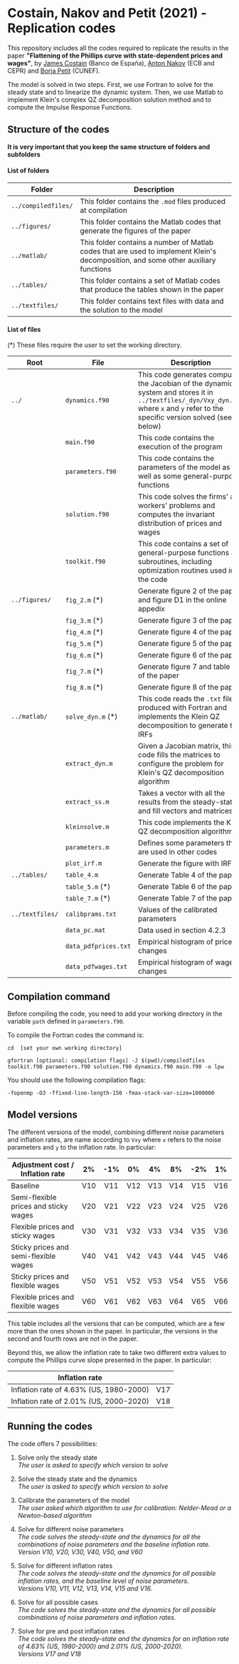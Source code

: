 
# **Costain, Nakov and Petit (2021) - Replication codes**

This repository includes all the codes required to replicate the results in the paper **"Flattening of the Phillips curve with state-dependent prices and wages"**, by [James Costain](https://sites.google.com/site/jimcostain/) (Banco de España), [Anton Nakov](https://sites.google.com/site/antonnakov/) (ECB and CEPR) and [Borja Petit](https://borjapetit.github.io) (CUNEF).

The model is solved in two steps. First, we use Fortran to solve for the steady state and to linearize the dynamic system. Then, we use Matlab to implement Klein's complex QZ decomposition solution method and to compute the Impulse Response Functions.

## Structure of the codes

**It is very important that you keep the same structure of folders and subfolders**

#### List of folders

| Folder   | Description   |
|-----|-----|
| `../compiledfiles/` | This folder contains the `.mod` files produced at compilation |
| `../figures/` | This folder contains the Matlab codes that generate the figures of the paper |
| `../matlab/` | This folder contains a number of Matlab codes that are used to implement Klein's decomposition, and some other auxiliary functions |
| `../tables/` | This folder contains a set of Matlab codes that produce the tables shown in the paper |
| `../textfiles/` | This folder contains text files with data and the solution to the model |

#### List of files

(*) These files require the user to set the working directory.

| Root  | File  | Description   |
|-----|-----|-----|
| `../` | `dynamics.f90` | This code generates computes the Jacobian of the dynamic system and stores it in `../textfiles/_dyn/Vxy_dyn.txt` where `x` and `y` refer to the specific version solved (see below)
|  | `main.f90` | This code contains the execution of the program
|  | `parameters.f90` | This code contains the parameters of the model as well as some general-purpose functions
|  | `solution.f90` | This code solves the firms' and workers' problems and computes the invariant distribution of prices and wages
|  | `toolkit.f90` | This code contains a set of general-purpose functions and subroutines, including optimization routines used in the code
| `../figures/` | `fig_2.m` (*) | Generate figure 2 of the paper and figure D1 in the online appedix
|  | `fig_3.m` (*) | Generate figure 3 of the paper.
|  | `fig_4.m` (*) | Generate figure 4 of the paper
|  | `fig_5.m` (*) | Generate figure 5 of the paper
|  | `fig_6.m` (*) | Generate figure 6 of the paper
|  | `fig_7.m` (*) | Generate figure 7 and table 8 of the paper
|  | `fig_8.m` (*) | Generate figure 8 of the paper
| `../matlab/` | `solve_dyn.m` (*) | This code reads the `.txt` files produced with Fortran and implements the Klein QZ decomposition to generate the IRFs
|  | `extract_dyn.m` | Given a Jacobian matrix, this code fills the matrices to  configure the problem for Klein's QZ decomposition algorithm
|  | `extract_ss.m` | Takes a vector with all the results from the steady-state and fill vectors and matrices
|  | `kleinsolve.m` | This code implements the Klein QZ decomposition algorithm
|  | `parameters.m` | Defines some parameters that are used in other codes
|  | `plot_irf.m` | Generate the figure with IRFs
| `../tables/` | `table_4.m` | Generate Table 4 of the paper
|  | `table_5.m` (*) | Generate Table 6 of the paper
|  | `table_7.m` (*) | Generate Table 7 of the paper
| `../textfiles/` | `calibprams.txt` | Values of the calibrated parameters
|  | `data_pc.mat` | Data used in section 4.2.3 |
|  | `data_pdfprices.txt` | Empirical histogram of price changes |
|  | `data_pdfwages.txt` | Empirical histogram of wage changes |



## Compilation command

Before compiling the code, you need to add your working directory in the variable `path` defined in `parameters.f90`.

To compile the Fortran codes the command is:

```
cd  [set your own working directory]

gfortran [optional: compilation flags] -J $(pwd)/compiledfiles toolkit.f90 parameters.f90 solution.f90 dynamics.f90 main.f90 -o lpw
```

You should use the following compilation flags:

```
-fopenmp -O3 -ffixed-line-length-150 -fmax-stack-var-size=1000000
```

## Model versions

The different versions of the model, combining different noise parameters and inflation rates, are name according to `Vxy` where `x` refers to the noise parameters and `y` to the inflation rate. In particular:

| Adjustment cost / Inflation rate        | 2%     | -1%   | 0%    | 4%    | 8%    | -2%   | 1%    |
|-----------------------------------------|:------:|:-----:|:-----:|:-----:|:-----:|:-----:|:-----:|
| Baseline                                |   V10  |  V11  |  V12  |  V13  |  V14  |  V15  |  V16  |
| Semi-flexible prices and sticky wages   |   V20  |  V21  |  V22  |  V23  |  V24  |  V25  |  V26  |
| Flexible prices and sticky wages        |   V30  |  V31  |  V32  |  V33  |  V34  |  V35  |  V36  |
| Sticky prices and semi-flexible wages   |   V40  |  V41  |  V42  |  V43  |  V44  |  V45  |  V46  |
| Sticky prices and flexible wages        |   V50  |  V51  |  V52  |  V53  |  V54  |  V55  |  V56  |
| Flexible prices and flexible wages      |   V60  |  V61  |  V62  |  V63  |  V64  |  V65  |  V66  |

This table includes all the versions that can be computed, which are a few more than the ones shown in the paper. In particular, the versions in the second and fourth rows are not in the paper.

Beyond this, we allow the inflation rate to take two different extra values to compute the Phillips curve slope presented in the paper. In particular:

| Inflation rate        |       |
|-----                  |:------:|
| Inflation rate of 4.63% (US, 1980-2000)  |   V17  |
| Inflation rate of 2.01% (US, 2000-2020)  |   V18  |

## Running the codes

The code offers 7 possibilities:
1. Solve only the steady state  
_The user is asked to specify which version to solve_  

2. Solve the steady state and the dynamics  
_The user is asked to specify which version to solve_  

3. Calibrate the parameters of the model  
_The user asked which algorithm to use for calibration: Nelder-Mead or a Newton-based algorithm_  

4. Solve for different noise parameters  
_The code solves the steady-state and the dynamics for all the combinations of noise parameters and the baseline inflation rate.  
Version V10, V20, V30, V40, V50, and V60_

5. Solve for different inflation rates  
_The code solves the steady-state and the dynamics for all possible inflation rates, and the baseline level of noise parameters.  
Versions V10, V11, V12, V13, V14, V15 and V16._

6. Solve for all possible cases  
_The code solves the steady-state and the dynamics for all possible combinations of noise parameters and inflation rates._

7. Solve for pre and post inflation rates  
_The code solves the steady-state and the dynamics for an inflation rate of 4.63% (US, 1980-2000) and 2.01% (US, 2000-2020).  
Versions V17 and V18_
